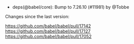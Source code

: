 - deps(@babel/core): Bump to 7.26.10 (#11981) by @Tobbe

Changes since the last version:

https://github.com/babel/babel/pull/17142
https://github.com/babel/babel/pull/17127
https://github.com/babel/babel/pull/17052
